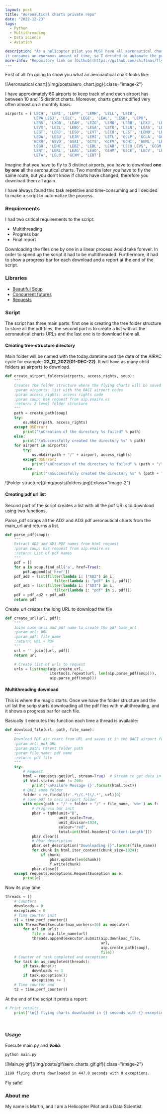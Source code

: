 ```yaml
---
layout: post
title: "Aeronautical charts private repo"
date: "2022-12-23"
tags: 
  - Python
  - Multithreading
  - Data Science
  - Aviation

description: "As a helicopter pilot you MUST have all aeronautical charts up to date and ready to fly. It turns out that
it consumes an enormous amount of time, so I decided to automate the process and create my own private repository"  
more-info: "Repository link on [Github](https://github.com/chiflmas/flying_charts)."
---
```

First of all I'm going to show you what an aeronautical chart looks like:

<span class="image-center">
  ![Aeronautical chart](/img/posts/aero_chart.jpg){:class="image-2"}
</span>

I have approximately 60 airports to keep track of and each airport has between 10 and 15 distinct charts. Moreover, 
charts gets modified very often almost on a monthly basis.

```python
airports = ['LECH', 'LERI', 'LEPP', 'LEMH', 'LELL', 'LEIB',
            'LEPA_LESJ', 'LELC', 'LEGE', 'LEAL', 'LESB', 'LEPO',
            'LERS', 'LXGB', 'LEAM', 'LEZG', 'LEMD', 'LEBB', 'LEXJ', 'LEBA',
            'LEVX', 'LEZL', 'LEBG', 'LESA', 'LETO', 'LELN', 'LEAS', 'LEVD',
            'LEGT', 'LERJ', 'LESO', 'LEVT', 'LECO', 'LEST', 'LEMO', 'LEGA',
            'LEDA', 'LESU', 'LEJR', 'LEMI', 'LETL', 'GCLP', 'GCLA', 'GCXO',
            'GCRR', 'GSVO', 'GSAI', 'GCTS', 'GCFV', 'GCHI', 'GEML', 'LEMG',
            'LEGR', 'LEHC', 'LEBZ', 'LEBL', 'LEAB', 'LECU_LEVS', 'GCGM', 'LEVC',
            'LERT', 'LERL', 'LEAG', 'LEAO', 'GEHM', 'GECE', 'LECV', 'LEEC',
            'LETA', 'LELO', 'GCXM', 'LEBT']
```

Imagine that you have to fly to 3 distinct airports, you have to download **one by one** all the aeronautical charts. 
Two months later you have to fly the same route, but you don't know if charts have changed, therefore you download them all again.

I have always found this task repetitive and time-consuming and I decided to make a script to automatize the process.


### Requirements
I had two critical requirements to the script:
- Multithreading
- Progress bar
- Final report

Downloading the files one by one in a linear process would take forever. In order to speed up the script it had to be multithreaded. 
Furthermore, it had to show a progress bar for each download and a report at the end of the script.


### Libraries

- [Beautiful Soup](https://pypi.org/project/bs4/)
- [Concurrent futures](https://docs.python.org/3/library/concurrent.futures.html)
- [Requests](https://pypi.org/project/requests/)


### Script

The script has three main parts: first one is creating the tree folder structure to store all the pdf files, the second
part is to create a list with all the aeronautical charts URLs and the last one is to download them all.

#### Creating tree-structure directory

Main folder will be named with the today.datetime and the date of the AIRAC cycle for example: **23_12_2022(01-DEC-22)**.
It will have as many child folders as airports to download.

```python
def create_airport_folders(airports, access_rights, soup):
    """
    Creates the folder structure where the flying charts will be saved
    :param airports: list with the OACI airport codes
    :param access_rights: access rights code
    :param soup: bs4 request from aip.enaire.es
    :return: 2 level folder structure
    """
    path = create_path(soup)
    try:
        os.mkdir(path, access_rights)
    except OSError:
        print("\nCreation of the directory %s failed" % path)
    else:
        print("\nSuccessfully created the directory %s" % path)
    for airport in airports:
        try:
            os.mkdir(path + "/" + airport, access_rights)
        except OSError:
            print("\nCreation of the directory %s failed" % (path + "/" + airport))
        else:
            print("\nSuccessfully created the directory %s" % (path + "/" + airport))
```

<span class="image-center">
  ![Folder structure](/img/posts/folders.jpg){:class="image-2"}
</span>

#### Creating pdf url list

Second part of the script creates a list with all the pdf URLs to download using two functions. 

Parse_pdf scraps all the AD2 and AD3 pdf aeronautical charts from the main_url and returns a list.
```python
def parse_pdf(soup):
    """
    Extract AD2 and AD3 PDF names from html request
    :param soup: bs4 request from aip.enaire.es
    :return: List of pdf names
    """
    pdf = []
    for a in soup.find_all('a', href=True):
        pdf.append(a['href'])
    pdf_ad2 = list(filter(lambda i: ("AD2") in i,
                      filter(lambda i: "pdf" in i, pdf)))
    pdf_ad3 = list(filter(lambda i: ("AD3") in i,
                      filter(lambda i: "pdf" in i, pdf)))
    pdf = pdf_ad2 + pdf_ad3
    return pdf
```

Create_url creates the long URL to download the file
```python
def create_url(url, pdf):
    """
    Joins base urls and pdf name to create the pdf base_url
    :param url: URL
    :param pdf: file_name
    :return: URL + PDF
    """
    url = ''.join([url, pdf])
    return url
```
```python
    # Create list of urls to request
    urls = list(map(aip.create_url,
                    itertools.repeat(url, len(aip.parse_pdf(soup))),
                    aip.parse_pdf(soup)))
```

#### Multithreading download

This is where the magic starts. Once we have the folder structure and the url list the scrip starts downloading all
the pdf files with multithreading, and it shows a progress bar for each file.

Basically it executes this function each time a thread is available:
```python
def download_file(url, path, file_name):
    """
    Download PDF air chart from URL and saves it in the OACI airport folder
    :param url: pdf URL
    :param path: Parent folder path
    :param file_name: pdf name
    :return: pdf file
    """
    try:
        # Request
        html = requests.get(url, stream=True)  # Stream to get data in chunks for tqdm
        if html.status_code != 200:
            print('\nFailure Message {}'.format(html.text))
        # OACI code folder
        folder = re.findall(r'.*\/(.*)\/.*', url)[0]
        # Save pdf to oaci airport folder
        with open(path + "/" + folder + "/" + file_name, 'wb+') as f:
            # Progress bar init
            pbar = tqdm(unit="B",
                        unit_scale=True,
                        unit_divisor=1024,
                        colour="red",
                        total=int(html.headers['Content-Length']))
            pbar.clear()
            # Pbar description
            pbar.set_description("Downloading {}".format(file_name))
            for chunk in html.iter_content(chunk_size=1024):
                if chunk:
                    pbar.update(len(chunk))
                    f.write(chunk)
            pbar.close()
    except requests.exceptions.RequestException as e:
        print(e)
```
Now its play time:
```python
threads = []
    # Counters
    downloads = 0
    exceptions = 0
    # Time counter init
    t1 = time.perf_counter()
    with ThreadPoolExecutor(max_workers=20) as executor:
        for url in urls:
            file = aip.file_name(url)
            threads.append(executor.submit(aip.download_file,
                                           url,
                                           aip.create_path(soup),
                                           file))
    # Counter of task completed and exceptions
    for task in as_completed(threads):
        if task.done():
            downloads += 1
        if task.exception():
            exceptions += 1
    # Time counter end
    t2 = time.perf_counter()
```

At the end of the script it prints a report:
```python
# Print results
    print('\n{} flying charts downloaded in {} seconds with {} exceptions.'.format(downloads,
                                                                                  round((t2-t1),0),
                                                                                  exceptions))
```

### Usage

Execute main.py and _**Voilà**_:
```bash
python main.py
```
<span class="image-center">
  ![Main.py gif](/img/posts/gif/aero_charts_gif.gif){:class="image-2"}
</span>

```bash
1199 flying charts downloaded in 447.0 seconds with 0 exceptions.
```

Fly safe!

### About me

My name is Martin, and I am a Helicopter Pilot and a Data Scientist.